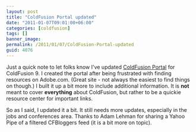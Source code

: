 ```yaml
---
layout: post
title: "ColdFusion Portal updated"
date: "2011-01-07T09:01:00+06:00"
categories: [coldfusion]
tags: []
banner_image: 
permalink: /2011/01/07/ColdFusion-Portal-updated
guid: 4076
---
```


Just a quick note to let folks know I've updated <a href="http://www.coldfusionportal.org">ColdFusion Portal</a> for ColdFusion 9. I created the portal after being frustrated with finding resources on Adobe.com. (Great site - not always the easiest to find things on though.) I built it up a bit more to include additional information. It is <b>not</b> meant to cover <b>everything</b> about ColdFusion, but rather to be a quickie resource center for important links.

So as I said, I updated it a bit. It still needs more updates, especially in the jobs and conferences area. Thanks to Adam Lehman for sharing a Yahoo Pipe of a filtered CFBloggers feed (it is a bit more on topic).